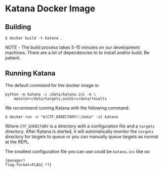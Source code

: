 # Katana Docker Image

## Building

```
$ docker build -t katana .
```

_NOTE_ - The build process takes 5-10 minutes on our development machines.
There are a lot of dependencies to to install and/or build. Be patient.

## Running Katana

The default command for the docker image is:

```
python -m katana -c /data/katana.ini -m \
	monitor=/data/targets,outdir=/data/results
```

We recommend running Katana with the following command:

```shell
$ docker run -v "$(CTF_DIRECTORY):/data" -it katana
```

Where `CTF_DIRECTORY` is a directory with a configuration file and a `targets`
directory. After Katana is started, it will automatically monitor the `targets`
directory for targets to queue or you can manually queue targets as normal at
the REPL. 

The smallest configuration file you can use could be `katana.ini` like so:

```
[manager]
flag-format=FLAG{.*?}
```